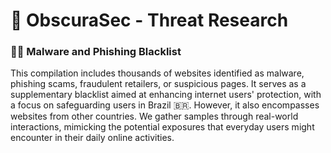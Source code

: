 # 🌌 ObscuraSec - Threat Research
### 🐞🎣 Malware and Phishing Blacklist
This compilation includes thousands of websites identified as malware, phishing scams, fraudulent retailers, or suspicious pages. It serves as a supplementary blacklist aimed at enhancing internet users' protection, with a focus on safeguarding users in Brazil 🇧🇷. However, it also encompasses websites from other countries. We gather samples through real-world interactions, mimicking the potential exposures that everyday users might encounter in their daily online activities.


